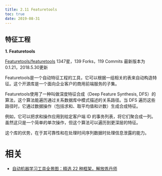 ```yaml
---
title: 2.11 Featuretools
toc: true
date: 2019-08-31
---
```


## **特征工程**

**1. Featuretools**

[Featuretools/featuretools](https://link.zhihu.com/?target=https%3A//github.com/Featuretools/featuretools)
1347星，139 Forks，119 Commits
最新版本为 0.1.21，2018.5.30更新

Featuretools是一个自动特征工程的工具，它可以根据一组相关的表来自动构造特征。这个开源库是一个面向企业客户的商用前端服务的子集。

Featuretools使用了一种叫做深度特征合成（Deep Feature Synthesis, DFS）的算法，这个算法能遍历通过关系数据库中模式描述的关系路径。当 DFS 遍历这些路径时，它通过数据操作（包括求和、取平均值和计数）生成合成特征。

例如，它可以把求和操作应用到给定客户端 ID 的事务列表，将它们聚合成一列。虽然这只是一个简单的单次操作，但这个算法可以遍历到更深层的特征。

这个库的优势，在于其可靠性和在处理时间序列数据时处理信息泄露的能力。








# 相关

- [自动机器学习工具全景图：精选 22 种框架，解放炼丹师](https://zhuanlan.zhihu.com/p/42715527)
